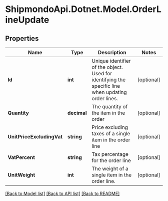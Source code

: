 # ShipmondoApi.Dotnet.Model.OrderLineUpdate

## Properties

Name | Type | Description | Notes
------------ | ------------- | ------------- | -------------
**Id** | **int** | Unique identifier of the object. Used for identifying the specific line when updating order lines. | [optional] 
**Quantity** | **decimal** | The quantity of the item in the order | [optional] 
**UnitPriceExcludingVat** | **string** | Price excluding taxes of a single item in the order line | [optional] 
**VatPercent** | **string** | Tax percentage for the order line | [optional] 
**UnitWeight** | **int** | The weight of a single item in the order line. | [optional] 

[[Back to Model list]](../README.md#documentation-for-models) [[Back to API list]](../README.md#documentation-for-api-endpoints) [[Back to README]](../README.md)

